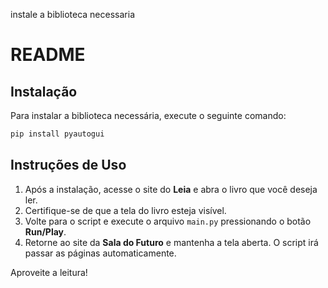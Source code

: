instale a biblioteca necessaria
# README

## Instalação

Para instalar a biblioteca necessária, execute o seguinte comando:

```bash
pip install pyautogui
```

## Instruções de Uso

1. Após a instalação, acesse o site do **Leia** e abra o livro que você deseja ler.
2. Certifique-se de que a tela do livro esteja visível.
3. Volte para o script e execute o arquivo `main.py` pressionando o botão **Run/Play**.
4. Retorne ao site da **Sala do Futuro** e mantenha a tela aberta. O script irá passar as páginas automaticamente.

Aproveite a leitura!